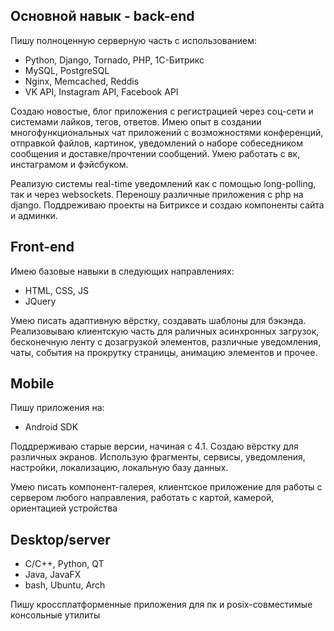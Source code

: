 Основной навык - back-end
--------------------------------
Пишу полноценную серверную часть с использованием:
  - Python, Django, Tornado, PHP, 1С-Битрикс
  - MySQL, PostgreSQL
  - Nginx, Memcached, Reddis
  - VK API, Instagram API, Facebook API

Создаю новостые, блог приложения с регистрацией через соц-сети и системами лайков, тегов, ответов.
Имею опыт в создании многофункциональных чат приложений с возможностями конференций,
отправкой файлов, картинок, уведомлений о наборе собеседником сообщения и доставке/прочтении сообщений.
Умею работать с вк, инстаграмом и фэйсбуком.

Реализую системы real-time уведомлений как с помощью long-polling, так и через websockets.
Переношу различные приложения с php на django.
Поддреживаю проекты на Битриксе и создаю компоненты сайта и админки.

Front-end
--------------------------------
Имею базовые навыки в следующих направлениях:
  - HTML, CSS, JS
  - JQuery

Умею писать адаптивную вёрстку, создавать шаблоны для бэкэнда.
Реализовываю клиентскую часть для раличных асинхронных загрузок, бесконечную ленту
с дозагрузкой элементов, различные уведомления, чаты, события на прокрутку страницы,
анимацию элементов и прочее.

Mobile
--------------------------------
Пишу приложения на:
  - Android SDK

Поддрерживаю старые версии, начиная с 4.1. Создаю вёрстку для различных экранов.
Использую фрагменты, сервисы, уведомления, настройки, локализацию, локальную базу данных.

Умею писать компонент-галерея, клиентское приложение для работы с сервером любого направления,
работать с картой, камерой, ориентацией устройства  

Desktop/server
--------------------------------
  - C/C++, Python, QT
  - Java, JavaFX
  - bash, Ubuntu, Arch

Пишу кроссплатформенные приложения для пк и posix-совместимые консольные утилиты  
